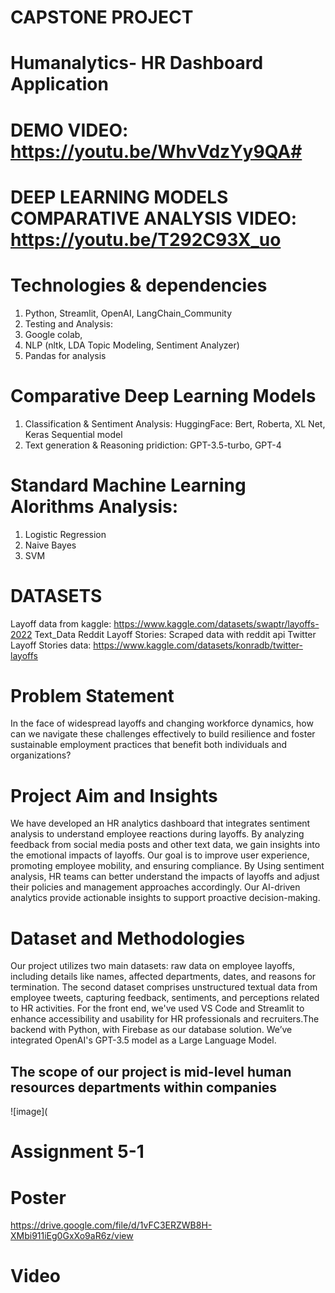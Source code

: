 # CAPSTONE PROJECT #
# Humanalytics- HR Dashboard Application #
# DEMO VIDEO: https://youtu.be/WhvVdzYy9QA#
# DEEP LEARNING MODELS COMPARATIVE ANALYSIS VIDEO: https://youtu.be/T292C93X_uo #
# Technologies & dependencies #
1.	Python, Streamlit, OpenAI, LangChain_Community
2.	Testing and Analysis:
3.	Google colab,
4.	NLP (nltk, LDA Topic Modeling, Sentiment Analyzer)
5.	Pandas for analysis
# Comparative Deep Learning Models #
1.	Classification & Sentiment Analysis:
HuggingFace: Bert, Roberta, XL Net,
Keras Sequential model
2.	Text generation & Reasoning pridiction:
GPT-3.5-turbo, GPT-4
# Standard Machine Learning Alorithms Analysis: #
1.	Logistic Regression
2.	Naive Bayes
3.	SVM
# DATASETS #
Layoff data from kaggle: https://www.kaggle.com/datasets/swaptr/layoffs-2022
Text_Data Reddit Layoff Stories: Scraped data with reddit api
Twitter Layoff Stories data: https://www.kaggle.com/datasets/konradb/twitter-layoffs
# Problem Statement # 
In the face of widespread layoffs and changing workforce dynamics, how can we navigate these challenges effectively to build resilience and foster sustainable employment practices that benefit both individuals and organizations?
# Project Aim and Insights #
We have developed an HR analytics dashboard that integrates sentiment analysis to understand employee reactions during layoffs. By analyzing feedback from social media posts and other text data, we gain insights into the emotional impacts of layoffs. Our goal is to improve user experience, promoting employee mobility, and ensuring compliance. By Using sentiment analysis, HR teams can better understand the impacts of layoffs and adjust their policies and management approaches accordingly. Our AI-driven analytics provide actionable insights to support proactive decision-making.
# Dataset and Methodologies # 
 Our project utilizes two main datasets: raw data on employee layoffs, including details like names, affected departments, dates, and reasons for termination. The second dataset comprises unstructured textual data from employee tweets, capturing feedback, sentiments, and perceptions related to HR activities.	For the front end, we've used VS Code and Streamlit to enhance accessibility and usability for HR professionals and recruiters.The backend with Python, with Firebase as our database solution. We’ve integrated OpenAI's GPT-3.5 model as a Large Language Model.
## The scope of our project is mid-level human resources departments within companies

  ![image](

  # Assignment 5-1 #
  # Poster
  https://drive.google.com/file/d/1vFC3ERZWB8H-XMbi911iEg0GxXo9aR6z/view
  # Video 
